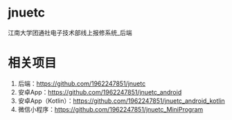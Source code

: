 # jnuetc
江南大学团通社电子技术部线上报修系统_后端

# 相关项目
1. 后端：https://github.com/1962247851/jnuetc
2. 安卓App：https://github.com/1962247851/jnuetc_android
3. 安卓App（Kotlin）：https://github.com/1962247851/jnuetc_android_kotlin
4. 微信小程序：https://github.com/1962247851/jnuetc_MiniProgram
